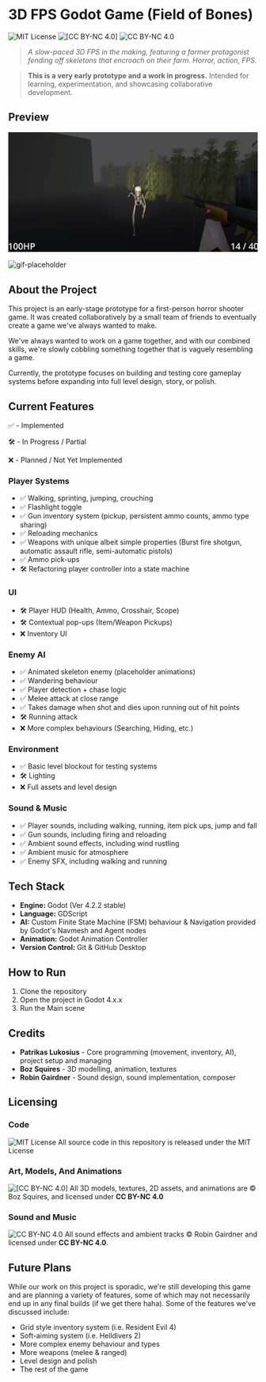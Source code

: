 # 3D FPS Godot Game (Field of Bones)

![MIT License](https://img.shields.io/badge/License-MIT-blue.svg) ![[CC BY-NC 4.0]](https://img.shields.io/badge/Assets-CC_BY--NC_4.0-lightgrey.svg) ![CC BY-NC 4.0](https://img.shields.io/badge/Audio-CC_BY--NC_4.0-yellow.svg)

> _A slow-paced 3D FPS in the making, featuring a farmer protagonist fending off skeletons that encroach on their farm. Horror, action, FPS._

> **This is a very early prototype and a work in progress.** Intended for learning, experimentation, and showcasing collaborative development.


## Preview

![screenshot-placeholder](preview1.png)

![gif-placeholder](preview2.gif)


## About the Project

This project is an early-stage prototype for a first-person horror shooter game. It was created collaboratively by a small team of friends to eventually create a game we've always wanted to make. 

We've always wanted to work on a game together, and with our combined skills, we're slowly cobbling something together that is vaguely resembling a game.

Currently, the prototype focuses on building and testing core gameplay systems before expanding into full level design, story, or polish.


## Current Features

✅ - Implemented

🛠️ - In Progress / Partial

❌ - Planned / Not Yet Implemented

### Player Systems
- ✅ Walking, sprinting, jumping, crouching
- ✅ Flashlight toggle
- ✅ Gun inventory system (pickup, persistent ammo counts, ammo type sharing)
- ✅ Reloading mechanics
- ✅ Weapons with unique albeit simple properties (Burst fire shotgun, automatic assault rifle, semi-automatic pistols)
- ✅ Ammo pick-ups
- 🛠️ Refactoring player controller into a state machine

### UI
- 🛠️ Player HUD (Health, Ammo, Crosshair, Scope)
- 🛠️ Contextual pop-ups (Item/Weapon Pickups)
- ❌ Inventory UI

### Enemy AI
- ✅ Animated skeleton enemy (placeholder animations)
- ✅ Wandering behaviour
- ✅ Player detection + chase logic
- ✅ Melee attack at close range 
- ✅ Takes damage when shot and dies upon running out of hit points
- 🛠️ Running attack
- ❌ More complex behaviours (Searching, Hiding, etc.)

### Environment
- ✅ Basic level blockout for testing systems
- 🛠️ Lighting
- ❌ Full assets and level design

### Sound & Music
- ✅ Player sounds, including walking, running, item pick ups, jump and fall
- ✅ Gun sounds, including firing and reloading
- ✅ Ambient sound effects, including wind rustling
- ✅ Ambient music for atmosphere
- ✅ Enemy SFX, including walking and running


## Tech Stack

- **Engine:** Godot (Ver 4.2.2 stable)
- **Language:** GDScript
- **AI:** Custom Finite State Machine (FSM) behaviour & Navigation provided by Godot's Navmesh and Agent nodes
- **Animation:** Godot Animation Controller
- **Version Control:** Git & GitHub Desktop


## How to Run

1. Clone the repository
2. Open the project in Godot 4.x.x
3. Run the Main scene

## Credits
- **Patrikas Lukosius** - Core programming (movement, inventory, AI), project setup and managing
- **Boz Squires** - 3D modelling, animation, textures
- **Robin Gairdner** - Sound design, sound implementation, composer

## Licensing

### Code

![MIT License](https://img.shields.io/badge/License-MIT-blue.svg)
All source code in this repository is released under the MIT License

### Art, Models, And Animations
![[CC BY-NC 4.0]](https://img.shields.io/badge/Assets-CC_BY--NC_4.0-lightgrey.svg)
All 3D models, textures, 2D assets, and animations are © Boz Squires, and licensed under **CC BY-NC 4.0**

### Sound and Music
 ![CC BY-NC 4.0](https://img.shields.io/badge/Audio-CC_BY--NC_4.0-yellow.svg)
All sound effects and ambient tracks © Robin Gairdner and licensed under **CC BY-NC 4.0**.

## Future Plans
While our work on this project is sporadic, we're still developing this game and are planning a variety of features, some of which may not necessarily end up in any final builds (if we get there haha). Some of the features we've discussed include:
- Grid style inventory system (i.e. Resident Evil 4)
- Soft-aiming system (i.e. Helldivers 2)
- More complex enemy behaviour and types
- More weapons (melee & ranged)
- Level design and polish
- The rest of the game

